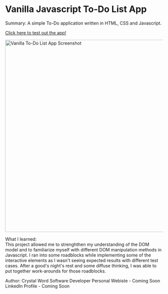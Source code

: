 # Vanilla Javascript To-Do List App
Summary: 
A simple To-Do application written in HTML, CSS and Javascript.

<a href="https://cheyjax116.github.io/todo_list_app/">Click here to test out the app!</a> 

<img width="614" alt="Vanilla To-Do List App Screenshot" src="https://user-images.githubusercontent.com/77046115/148148630-f81db298-c2a0-4f26-a4e2-026e2ab37afb.png">

What I learned: <br>
This project allowed me to strenghthen my understanding of the DOM model and to familiarize myself with different DOM manipulation methods in Javascript. I ran into some roadblocks while implementing some of the interactive elements as I wasn't seeing expected results with different test cases. After a good's night's rest and some diffuse thinking, I was able to put together work-arounds for those roadblocks. 

Author:
Crystal Word 
Software Developer 
Personal Webiste - Coming Soon
LinkedIn Profile - Coming Soon
